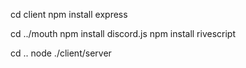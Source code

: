 cd client
npm install express

cd ../mouth
npm install discord.js
npm install rivescript

cd ..
node ./client/server